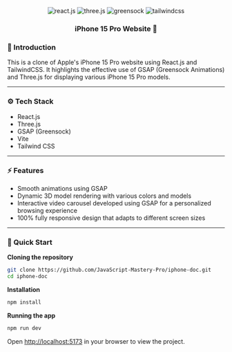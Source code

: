 <div align="center">
  <div>
    <img src="https://img.shields.io/badge/-React_JS-black?style=for-the-badge&logoColor=white&logo=react&color=61DAFB" alt="react.js" />
    <img src="https://img.shields.io/badge/-Three_JS-black?style=for-the-badge&logoColor=white&logo=threedotjs&color=000000" alt="three.js" />
    <img src="https://img.shields.io/badge/-GSAP-black?style=for-the-badge&logoColor=white&logo=greensock&color=88CE02" alt="greensock" />
    <img src="https://img.shields.io/badge/-Tailwind_CSS-black?style=for-the-badge&logoColor=white&logo=tailwindcss&color=06B6D4" alt="tailwindcss" />
  </div>

  <h3 align="center">iPhone 15 Pro Website 📱</h3>
</div>

### <a name="introduction">🌱 Introduction</a>

This is a clone of Apple's iPhone 15 Pro website using React.js and TailwindCSS. It highlights the effective use of GSAP (Greensock Animations) and Three.js for displaying various iPhone 15 Pro models.

---

### <a name="tech-stack">⚙️ Tech Stack</a>

- React.js
- Three.js
- GSAP (Greensock)
- Vite
- Tailwind CSS

---

### <a name="features">⚡️ Features</a>

- Smooth animations using GSAP
- Dynamic 3D model rendering with various colors and models
- Interactive video carousel developed using GSAP for a personalized browsing experience
- 100% fully responsive design that adapts to different screen sizes

---

### <a name="quick-start">🏁 Quick Start</a>

**Cloning the repository**

```bash
git clone https://github.com/JavaScript-Mastery-Pro/iphone-doc.git
cd iphone-doc
```

**Installation**

```bash
npm install
```

**Running the app**

```bash
npm run dev
```

Open [http://localhost:5173](http://localhost:5173) in your browser to view the project.
